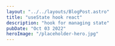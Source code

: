 ```yaml
---
layout: "../../layouts/BlogPost.astro"
title: "useState hook react"
description: "hook for managing state"
pubDate: "Oct 03 2022"
heroImage: "/placeholder-hero.jpg"
---
```

